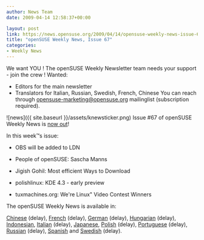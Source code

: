 ```yaml
---
author: News Team
date: 2009-04-14 12:58:37+00:00

layout: post
link: https://news.opensuse.org/2009/04/14/opensuse-weekly-news-issue-67/
title: "openSUSE Weekly News, Issue 67"
categories:
- Weekly News
---
```

We want YOU ! The openSUSE Weekly Newsletter team needs your support - join the crew !
Wanted:
* Editors for the main newsletter
* Translators for Italian, Russian, Swedish, French, Chinese
You can reach through opensuse-marketing@opensuse.org mailinglist (subscription required).

![news]({{ site.baseurl }}/assets/knewsticker.png) Issue #67 of openSUSE Weekly News is [now out](http://en.opensuse.org/OpenSUSE_Weekly_News/67)!  
  

In this week™s issue:


  *  OBS will be added to LDN

  *  People of openSUSE: Sascha Manns

  *  Jigish Gohil: Most efficient Ways to Download

  *  polishlinux: KDE 4.3 - early preview

  *  tuxmachines.org: We're Linux" Video Contest Winners 




The openSUSE Weekly News is available in: 

[Chinese](http://en.opensuse.org/OpenSUSE_Weekly_News/67/chinese) (delay),
[French](http://fr.opensuse.org/Lettre_d'information_openSUSE/67) (delay),
[German](http://de.opensuse.org/OpenSUSE-Wochenschau/67) (delay),
[Hungarian](http://hu.opensuse.org/OpenSUSE_Heti_H%C3%ADrmond%C3%B3/67) (delay), 
[Indonesian](http://en.opensuse.org/OpenSUSE_Weekly_News/67/indonesian),
[Italian](http://it.opensuse.org/OpenSUSE_Newsletter_Settimanale/67) (delay),
[Japanese](http://ja.opensuse.org/OpenSUSE_Weekly_News/67),
[Polish](http://pl.opensuse.org/Tygodnik_openSUSE/67) (delay), 
[Portuguese](http://pt.opensuse.org/Not%C3%ADcias_da_semana_no_openSUSE/67) (delay),
[Russian](http://ru.opensuse.org/%D0%95%D0%B6%D0%B5%D0%BD%D0%B5%D0%B4%D0%B5%D0%BB%D1%8C%D0%BD%D1%8B%D0%B5_%D0%BD%D0%BE%D0%B2%D0%BE%D1%81%D1%82%D0%B8_openSUSE/67) (delay),
[Spanish](http://es.opensuse.org/OpenSUSE_Noticias_Semanales/67) and
[Swedish](http://en.opensuse.org/OpenSUSE_Weekly_News/67/swedish) (delay).

		
